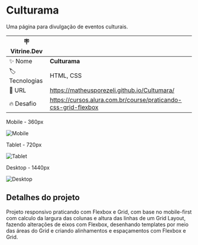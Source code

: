 # Culturama

Uma página para divulgação de eventos culturais.

| :placard: Vitrine.Dev |     |
| -------------  | --- |
| :sparkles: Nome        | **Culturama**
| :label: Tecnologias | HTML, CSS
| :rocket: URL         | https://matheusporezeli.github.io/Cultumara/
| :fire: Desafio     | https://cursos.alura.com.br/course/praticando-css-grid-flexbox

Mobile - 360px

![Mobile](https://user-images.githubusercontent.com/112051389/218305665-4208dddd-c30a-4a81-be17-fb7c3d2a3300.gif#vitrinedev)

Tablet - 720px

![Tablet](https://user-images.githubusercontent.com/112051389/218305670-12364924-60fe-469b-b7f3-0fa2ac5608d3.gif#vitrinedev)

Desktop - 1440px

![Desktop](https://user-images.githubusercontent.com/112051389/218305674-90161c48-868a-4fb5-9247-433da4e39a9b.gif#vitrinedev)

## Detalhes do projeto

Projeto responsivo praticando com Flexbox e Grid, com base no mobile-first com calculo da largura das colunas e altura das linhas de um Grid Layout, fazendo alterações de eixos com Flexbox, desenhando templates por meio das áreas do Grid e criando alinhamentos e espaçamentos com Flexbox e Grid.
